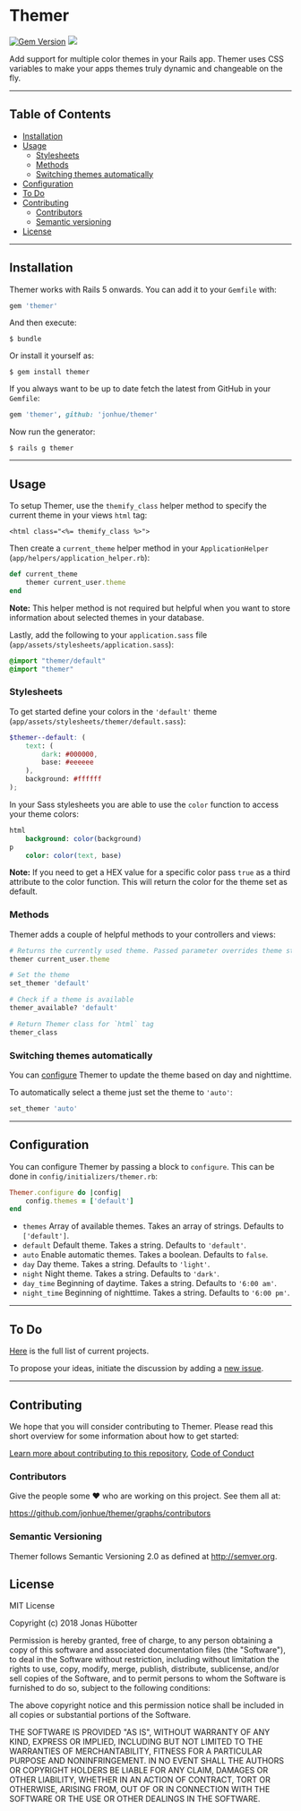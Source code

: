 # Themer

[![Gem Version](https://badge.fury.io/rb/themer.svg)](https://badge.fury.io/rb/themer) <img src="https://travis-ci.org/jonhue/themer.svg?branch=master" />

Add support for multiple color themes in your Rails app. Themer uses CSS variables to make your apps themes truly dynamic and changeable on the fly.

---

## Table of Contents

* [Installation](#installation)
* [Usage](#usage)
    * [Stylesheets](#stylesheets)
    * [Methods](#methods)
    * [Switching themes automatically](#switching-themes-automatically)
* [Configuration](#configuration)
* [To Do](#to-do)
* [Contributing](#contributing)
    * [Contributors](#contributors)
    * [Semantic versioning](#semantic-versioning)
* [License](#license)

---

## Installation

Themer works with Rails 5 onwards. You can add it to your `Gemfile` with:

```ruby
gem 'themer'
```

And then execute:

    $ bundle

Or install it yourself as:

    $ gem install themer

If you always want to be up to date fetch the latest from GitHub in your `Gemfile`:

```ruby
gem 'themer', github: 'jonhue/themer'
```

Now run the generator:

    $ rails g themer

---

## Usage

To setup Themer, use the `themify_class` helper method to specify the current theme in your views `html` tag:

```erb
<html class="<%= themify_class %>">
```

Then create a `current_theme` helper method in your `ApplicationHelper` (`app/helpers/application_helper.rb`):

```ruby
def current_theme
    themer current_user.theme
end
```

**Note:** This helper method is not required but helpful when you want to store information about selected themes in your database.

Lastly, add the following to your `application.sass` file (`app/assets/stylesheets/application.sass`):

```sass
@import "themer/default"
@import "themer"
```

### Stylesheets

To get started define your colors in the `'default'` theme (`app/assets/stylesheets/themer/default.sass`):

```scss
$themer--default: (
    text: (
        dark: #000000,
        base: #eeeeee
    ),
    background: #ffffff
);
```

In your Sass stylesheets you are able to use the `color` function to access your theme colors:

```sass
html
    background: color(background)
p
    color: color(text, base)
```

**Note:** If you need to get a HEX value for a specific color pass `true` as a third attribute to the color function. This will return the color for the theme set as default.

### Methods

Themer adds a couple of helpful methods to your controllers and views:

```ruby
# Returns the currently used theme. Passed parameter overrides theme stored in cookies and default theme.
themer current_user.theme

# Set the theme
set_themer 'default'

# Check if a theme is available
themer_available? 'default'

# Return Themer class for `html` tag
themer_class
```

### Switching themes automatically

You can [configure](#configuration) Themer to update the theme based on day and nighttime.

To automatically select a theme just set the theme to `'auto'`:

```ruby
set_themer 'auto'
```

---

## Configuration

You can configure Themer by passing a block to `configure`. This can be done in `config/initializers/themer.rb`:

```ruby
Themer.configure do |config|
    config.themes = ['default']
end
```

* `themes` Array of available themes. Takes an array of strings. Defaults to `['default']`.
* `default` Default theme. Takes a string. Defaults to `'default'`.
* `auto` Enable automatic themes. Takes a boolean. Defaults to `false`.
* `day` Day theme. Takes a string. Defaults to `'light'`.
* `night` Night theme. Takes a string. Defaults to `'dark'`.
* `day_time` Beginning of daytime. Takes a string. Defaults to `'6:00 am'`.
* `night_time` Beginning of nighttime. Takes a string. Defaults to `'6:00 pm'`.

---

## To Do

[Here](https://github.com/jonhue/themer/projects/1) is the full list of current projects.

To propose your ideas, initiate the discussion by adding a [new issue](https://github.com/jonhue/themer/issues/new).

---

## Contributing

We hope that you will consider contributing to Themer. Please read this short overview for some information about how to get started:

[Learn more about contributing to this repository](CONTRIBUTING.md), [Code of Conduct](CODE_OF_CONDUCT.md)

### Contributors

Give the people some :heart: who are working on this project. See them all at:

https://github.com/jonhue/themer/graphs/contributors

### Semantic Versioning

Themer follows Semantic Versioning 2.0 as defined at http://semver.org.

## License

MIT License

Copyright (c) 2018 Jonas Hübotter

Permission is hereby granted, free of charge, to any person obtaining a copy
of this software and associated documentation files (the "Software"), to deal
in the Software without restriction, including without limitation the rights
to use, copy, modify, merge, publish, distribute, sublicense, and/or sell
copies of the Software, and to permit persons to whom the Software is
furnished to do so, subject to the following conditions:

The above copyright notice and this permission notice shall be included in all
copies or substantial portions of the Software.

THE SOFTWARE IS PROVIDED "AS IS", WITHOUT WARRANTY OF ANY KIND, EXPRESS OR
IMPLIED, INCLUDING BUT NOT LIMITED TO THE WARRANTIES OF MERCHANTABILITY,
FITNESS FOR A PARTICULAR PURPOSE AND NONINFRINGEMENT. IN NO EVENT SHALL THE
AUTHORS OR COPYRIGHT HOLDERS BE LIABLE FOR ANY CLAIM, DAMAGES OR OTHER
LIABILITY, WHETHER IN AN ACTION OF CONTRACT, TORT OR OTHERWISE, ARISING FROM,
OUT OF OR IN CONNECTION WITH THE SOFTWARE OR THE USE OR OTHER DEALINGS IN THE
SOFTWARE.
